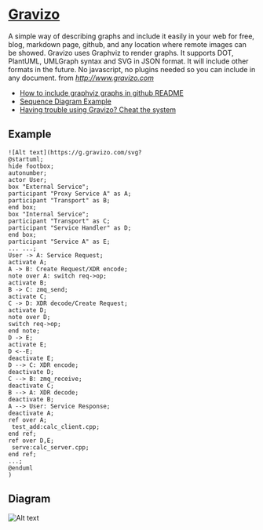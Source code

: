 
# [Gravizo](http://www.gravizo.com/)

A simple way of describing graphs and include it easily in your web for free, blog, markdown page, github, and any location where remote images can be showed. Gravizo uses Graphviz to render graphs. It supports DOT, PlantUML, UMLGraph syntax and SVG in JSON format. It will include other formats in the future. No javascript, no plugins needed so you can include in any document. from _http://www.gravizo.com_

- [How to include graphviz graphs in github README](https://github.com/TLmaK0/gravizo)
- [Sequence Diagram Example](http://plantuml.com/sequence-diagram)
- [Having trouble using Gravizo? Cheat the system](https://gist.github.com/svenevs/ce05761128e240e27883e3372ccd4ecd)

## Example

```
![Alt text](https://g.gravizo.com/svg?
@startuml;
hide footbox;
autonumber;
actor User;
box "External Service";
participant "Proxy Service A" as A;
participant "Transport" as B;
end box;
box "Internal Service";
participant "Transport" as C;
participant "Service Handler" as D;
end box;
participant "Service A" as E;
... ...;
User -> A: Service Request;
activate A;
A -> B: Create Request/XDR encode;
note over A: switch req->op;
activate B;
B -> C: zmq_send;
activate C;
C -> D: XDR decode/Create Request;
activate D;
note over D;
switch req->op;
end note;
D -> E;
activate E;
D <--E;
deactivate E;
D --> C: XDR encode;
deactivate D;
C --> B: zmq_receive;
deactivate C;
B --> A: XDR decode;
deactivate B;
A --> User: Service Response;
deactivate A;
ref over A;
 test_add:calc_client.cpp;
end ref;
ref over D,E;
 serve:calc_server.cpp;
end ref;
...;
@enduml
)
```

## Diagram

![Alt text](https://g.gravizo.com/svg?%40startuml%3B%0Ahide%20footbox%3B%0Aautonumber%3B%0Aactor%20User%3B%0Abox%20%22External%20Service%22%3B%0Aparticipant%20%22Proxy%20Service%20A%22%20as%20A%3B%0Aparticipant%20%22Transport%22%20as%20B%3B%0Aend%20box%3B%0Abox%20%22Internal%20Service%22%3B%0Aparticipant%20%22Transport%22%20as%20C%3B%0Aparticipant%20%22Service%20Handler%22%20as%20D%3B%0Aend%20box%3B%0Aparticipant%20%22Service%20A%22%20as%20E%3B%0A...%20...%3B%0AUser%20-%3E%20A%3A%20Service%20Request%3B%0Aactivate%20A%3B%0AA%20-%3E%20B%3A%20Create%20Request/XDR%20encode%3B%0Anote%20over%20A%3A%20switch%20req-%3Eop%3B%0Aactivate%20B%3B%0AB%20-%3E%20C%3A%20zmq_send%3B%0Aactivate%20C%3B%0AC%20-%3E%20D%3A%20XDR%20decode/Create%20Request%3B%0Aactivate%20D%3B%0Anote%20over%20D%3B%0Aswitch%20req-%3Eop%3B%0Aend%20note%3B%0AD%20-%3E%20E%3B%0Aactivate%20E%3B%0AD%20%3C--E%3B%0Adeactivate%20E%3B%0AD%20--%3E%20C%3A%20XDR%20encode%3B%0Adeactivate%20D%3B%0AC%20--%3E%20B%3A%20zmq_receive%3B%0Adeactivate%20C%3B%0AB%20--%3E%20A%3A%20XDR%20decode%3B%0Adeactivate%20B%3B%0AA%20--%3E%20User%3A%20Service%20Response%3B%0Adeactivate%20A%3B%0Aref%20over%20A%3B%0A%20test_add%3Acalc_client.cpp%3B%0Aend%20ref%3B%0Aref%20over%20D%2CE%3B%0A%20serve%3Acalc_server.cpp%3B%0Aend%20ref%3B%0A...%3B%0A%40enduml)








